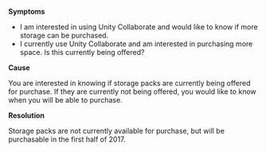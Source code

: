 
        

**Symptoms** 

*   I am interested in using Unity Collaborate and would like to know if more storage can be purchased.
*   I currently use Unity Collaborate and am interested in purchasing more space. Is this currently being offered?

**Cause** 

You are interested in knowing if storage packs are currently being offered for purchase. If they are currently not being offered, you would like to know when you will be able to purchase.

**Resolution** 

Storage packs are not currently available for purchase, but will be purchasable in the first half of 2017.

      